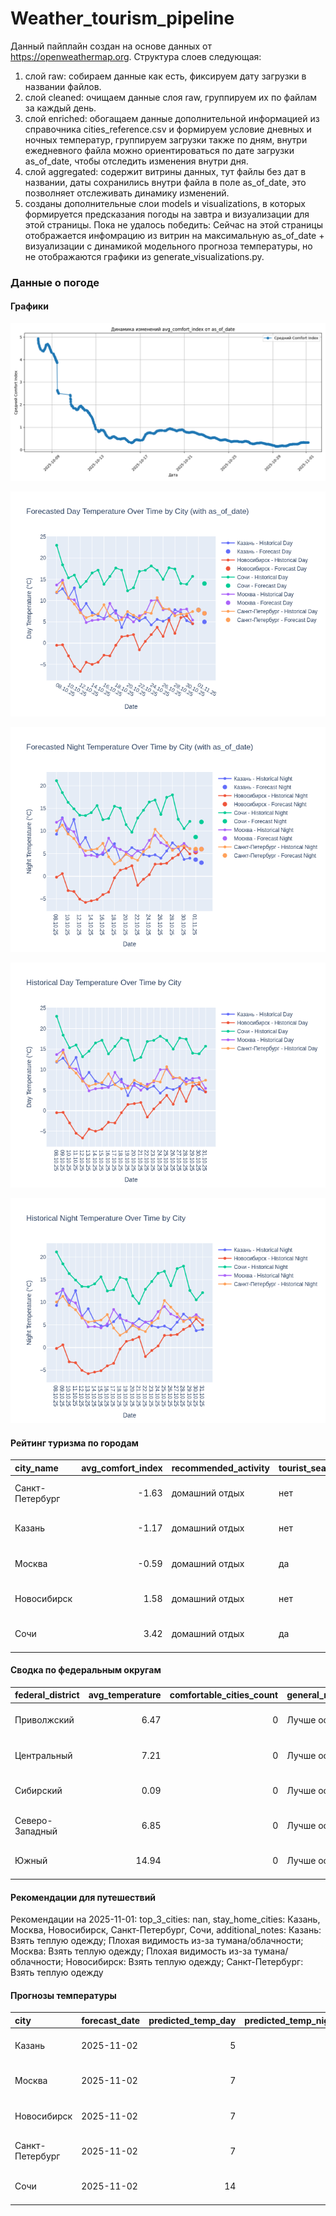 # Weather_tourism_pipeline
Данный пайплайн создан на основе данных от https://openweathermap.org.
Структура слоев следующая:
  1) слой raw: 
  собираем данные как есть, фиксируем дату загрузки в названии файлов.
  2) слой cleaned:
  очищаем данные слоя raw, группируем их по файлам за каждый день.
  3) слой enriched:
  обогащаем данные дополнительной информацией из справочника cities_reference.csv и формируем условие дневных и ночных температур,
  группируем загрузки также по дням, внутри ежедневного файла можно ориентироваться по дате загрузки as_of_date, чтобы отследить изменения внутри дня.
  4) слой aggregated:
   содержит витрины данных, тут файлы без дат в названии, даты сохранились внутри файла в поле as_of_date, это позволняет отслеживать динамику изменений.
  6) созданы дополнительные слои models и visualizations, в которых формируется предсказания погоды на завтра и визуализации для этой страницы.
  Пока не удалось победить: Сейчас на этой страницы отображается инфомрацию из витрин на максимальную as_of_date + визуализации с динамикой модельного прогноза температуры, 
  но не отображаются графики из generate_visualizations.py.
<!-- WEATHER DATA START -->
### Данные о погоде

#### Графики
![Comfort Index Trend](data/visualizations/comfort_index_trend.png)

![Forecasted Day Temperature](data/visualizations/forecasted_day_temperature.png)

![Forecasted Night Temperature](data/visualizations/forecasted_night_temperature.png)

![Historical Day Temperature](data/visualizations/historical_day_temperature.png)

![Historical Night Temperature](data/visualizations/historical_night_temperature.png)

#### Рейтинг туризма по городам
| city_name       |   avg_comfort_index | recommended_activity   | tourist_season_match   | tourism_season   | tour_recommendation       | as_of_date          |
|:----------------|--------------------:|:-----------------------|:-----------------------|:-----------------|:--------------------------|:--------------------|
| Санкт-Петербург |               -1.63 | домашний отдых         | нет                    | Май-Сентябрь     | домашний отдых вне сезона | 2025-11-01 04:25:00 |
| Казань          |               -1.17 | домашний отдых         | нет                    | Май-Сентябрь     | домашний отдых вне сезона | 2025-11-01 04:25:00 |
| Москва          |               -0.59 | домашний отдых         | да                     | Круглогодично    | домашний отдых в сезон    | 2025-11-01 04:25:00 |
| Новосибирск     |                1.58 | домашний отдых         | нет                    | Июнь-Август      | домашний отдых вне сезона | 2025-11-01 04:25:00 |
| Сочи            |                3.42 | домашний отдых         | да                     | Май-Октябрь      | домашний отдых в сезон    | 2025-11-01 04:25:00 |

#### Сводка по федеральным округам
| federal_district   |   avg_temperature |   comfortable_cities_count | general_recommendation   | as_of_date          |
|:-------------------|------------------:|---------------------------:|:-------------------------|:--------------------|
| Приволжский        |              6.47 |                          0 | Лучше остаться дома      | 2025-11-01 04:25:00 |
| Центральный        |              7.21 |                          0 | Лучше остаться дома      | 2025-11-01 04:25:00 |
| Сибирский          |              0.09 |                          0 | Лучше остаться дома      | 2025-11-01 04:25:00 |
| Северо-Западный    |              6.85 |                          0 | Лучше остаться дома      | 2025-11-01 04:25:00 |
| Южный              |             14.94 |                          0 | Лучше остаться дома      | 2025-11-01 04:25:00 |

#### Рекомендации для путешествий
Рекомендации на 2025-11-01: top_3_cities: nan, stay_home_cities: Казань, Москва, Новосибирск, Санкт-Петербург, Сочи, additional_notes: Казань: Взять теплую одежду; Плохая видимость из-за тумана/облачности; Москва: Взять теплую одежду; Плохая видимость из-за тумана/облачности; Новосибирск: Взять теплую одежду; Санкт-Петербург: Взять теплую одежду

#### Прогнозы температуры
| city            | forecast_date   |   predicted_temp_day |   predicted_temp_night | model_type       | as_of_date          |
|:----------------|:----------------|---------------------:|-----------------------:|:-----------------|:--------------------|
| Казань          | 2025-11-02      |                    5 |                      3 | LinearRegression | 2025-11-01 04:25:57 |
| Москва          | 2025-11-02      |                    7 |                      6 | LinearRegression | 2025-11-01 04:25:57 |
| Новосибирск     | 2025-11-02      |                    7 |                      6 | LinearRegression | 2025-11-01 04:25:57 |
| Санкт-Петербург | 2025-11-02      |                    7 |                      6 | LinearRegression | 2025-11-01 04:25:57 |
| Сочи            | 2025-11-02      |                   14 |                     12 | LinearRegression | 2025-11-01 04:25:57 |


<!-- WEATHER DATA END -->
